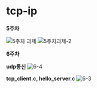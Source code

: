 # tcp-ip

**5주차**


![5주차 과제](https://user-images.githubusercontent.com/53885957/161108309-be8eec93-3852-48f1-a12a-9029896cf261.PNG)
![5주차과제-2](https://user-images.githubusercontent.com/53885957/161108318-b04d4284-eadf-41f0-bb6a-58edb5cbc44b.PNG)



**6주차**

**udp통신**
![6-4](https://user-images.githubusercontent.com/53885957/162267584-83d6def4-56c2-4021-9092-58cc74983560.PNG)

**tcp_client.c, hello_server.c**
![6-3](https://user-images.githubusercontent.com/53885957/162266859-14ad3236-7f15-4da5-822e-85b710c2ea10.PNG)



